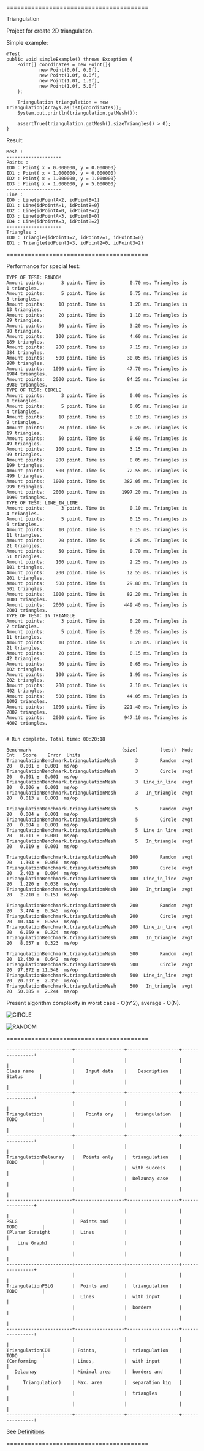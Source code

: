 ========================================

Triangulation

Project for create 2D triangulation.

Simple example:

    @Test
    public void simpleExample() throws Exception {
        Point[] coordinates = new Point[]{
                new Point(0.0f, 0.0f),
                new Point(1.0f, 0.0f),
                new Point(1.0f, 1.0f),
                new Point(1.0f, 5.0f)
        };

        Triangulation triangulation = new Triangulation(Arrays.asList(coordinates));
        System.out.println(triangulation.getMesh());

        assertTrue(triangulation.getMesh().sizeTriangles() > 0);
    }

Result:

    Mesh :
    --------------------
    Points :
    ID0 : Point{ x = 0.000000, y = 0.000000}
    ID1 : Point{ x = 1.000000, y = 0.000000}
    ID2 : Point{ x = 1.000000, y = 1.000000}
    ID3 : Point{ x = 1.000000, y = 5.000000}
    --------------------
    Line :
    ID0 : Line{idPointA=2, idPointB=1}
    ID1 : Line{idPointA=1, idPointB=0}
    ID2 : Line{idPointA=0, idPointB=2}
    ID3 : Line{idPointA=3, idPointB=0}
    ID4 : Line{idPointA=3, idPointB=2}
    --------------------
    Triangles :
    ID0 : Triangle{idPoint1=2, idPoint2=1, idPoint3=0}
    ID1 : Triangle{idPoint1=3, idPoint2=0, idPoint3=2}

========================================

Performance for special test:

    TYPE OF TEST: RANDOM
    Amount points:      3 point. Time is         0.70 ms. Triangles is      1 triangles.
    Amount points:      5 point. Time is         0.75 ms. Triangles is      3 triangles.
    Amount points:     10 point. Time is         1.20 ms. Triangles is     13 triangles.
    Amount points:     20 point. Time is         1.10 ms. Triangles is     29 triangles.
    Amount points:     50 point. Time is         3.20 ms. Triangles is     90 triangles.
    Amount points:    100 point. Time is         4.60 ms. Triangles is    189 triangles.
    Amount points:    200 point. Time is         7.15 ms. Triangles is    384 triangles.
    Amount points:    500 point. Time is        30.05 ms. Triangles is    980 triangles.
    Amount points:   1000 point. Time is        47.70 ms. Triangles is   1984 triangles.
    Amount points:   2000 point. Time is        84.25 ms. Triangles is   3980 triangles.
    TYPE OF TEST: CIRCLE
    Amount points:      3 point. Time is         0.00 ms. Triangles is      1 triangles.
    Amount points:      5 point. Time is         0.05 ms. Triangles is      4 triangles.
    Amount points:     10 point. Time is         0.10 ms. Triangles is      9 triangles.
    Amount points:     20 point. Time is         0.20 ms. Triangles is     19 triangles.
    Amount points:     50 point. Time is         0.60 ms. Triangles is     49 triangles.
    Amount points:    100 point. Time is         3.15 ms. Triangles is     99 triangles.
    Amount points:    200 point. Time is         8.05 ms. Triangles is    199 triangles.
    Amount points:    500 point. Time is        72.55 ms. Triangles is    499 triangles.
    Amount points:   1000 point. Time is       382.05 ms. Triangles is    999 triangles.
    Amount points:   2000 point. Time is      1997.20 ms. Triangles is   1999 triangles.
    TYPE OF TEST: LINE_IN_LINE
    Amount points:      3 point. Time is         0.10 ms. Triangles is      4 triangles.
    Amount points:      5 point. Time is         0.15 ms. Triangles is      6 triangles.
    Amount points:     10 point. Time is         0.15 ms. Triangles is     11 triangles.
    Amount points:     20 point. Time is         0.25 ms. Triangles is     21 triangles.
    Amount points:     50 point. Time is         0.70 ms. Triangles is     51 triangles.
    Amount points:    100 point. Time is         2.25 ms. Triangles is    101 triangles.
    Amount points:    200 point. Time is        12.55 ms. Triangles is    201 triangles.
    Amount points:    500 point. Time is        29.80 ms. Triangles is    501 triangles.
    Amount points:   1000 point. Time is        82.20 ms. Triangles is   1001 triangles.
    Amount points:   2000 point. Time is       449.40 ms. Triangles is   2001 triangles.
    TYPE OF TEST: IN_TRIANGLE
    Amount points:      3 point. Time is         0.20 ms. Triangles is      7 triangles.
    Amount points:      5 point. Time is         0.20 ms. Triangles is     11 triangles.
    Amount points:     10 point. Time is         0.20 ms. Triangles is     21 triangles.
    Amount points:     20 point. Time is         0.15 ms. Triangles is     42 triangles.
    Amount points:     50 point. Time is         0.65 ms. Triangles is    102 triangles.
    Amount points:    100 point. Time is         1.95 ms. Triangles is    202 triangles.
    Amount points:    200 point. Time is         7.10 ms. Triangles is    402 triangles.
    Amount points:    500 point. Time is        44.05 ms. Triangles is   1002 triangles.
    Amount points:   1000 point. Time is       221.40 ms. Triangles is   2002 triangles.
    Amount points:   2000 point. Time is       947.10 ms. Triangles is   4002 triangles.


    # Run complete. Total time: 00:20:18

    Benchmark                                 (size)        (test)  Mode  Cnt   Score    Error  Units
    TriangulationBenchmark.triangulationMesh       3        Random  avgt   20   0.001 ±  0.001  ms/op
    TriangulationBenchmark.triangulationMesh       3        Circle  avgt   20   0.001 ±  0.001  ms/op
    TriangulationBenchmark.triangulationMesh       3  Line_in_line  avgt   20   0.006 ±  0.001  ms/op
    TriangulationBenchmark.triangulationMesh       3   In_triangle  avgt   20   0.013 ±  0.001  ms/op

    TriangulationBenchmark.triangulationMesh       5        Random  avgt   20   0.004 ±  0.001  ms/op
    TriangulationBenchmark.triangulationMesh       5        Circle  avgt   20   0.004 ±  0.001  ms/op
    TriangulationBenchmark.triangulationMesh       5  Line_in_line  avgt   20   0.011 ±  0.001  ms/op
    TriangulationBenchmark.triangulationMesh       5   In_triangle  avgt   20   0.019 ±  0.001  ms/op

    TriangulationBenchmark.triangulationMesh     100        Random  avgt   20   1.303 ±  0.056  ms/op
    TriangulationBenchmark.triangulationMesh     100        Circle  avgt   20   2.403 ±  0.094  ms/op
    TriangulationBenchmark.triangulationMesh     100  Line_in_line  avgt   20   1.220 ±  0.038  ms/op
    TriangulationBenchmark.triangulationMesh     100   In_triangle  avgt   20   2.210 ±  0.151  ms/op

    TriangulationBenchmark.triangulationMesh     200        Random  avgt   20   3.474 ±  0.345  ms/op
    TriangulationBenchmark.triangulationMesh     200        Circle  avgt   20  10.144 ±  0.553  ms/op
    TriangulationBenchmark.triangulationMesh     200  Line_in_line  avgt   20   6.059 ±  0.224  ms/op
    TriangulationBenchmark.triangulationMesh     200   In_triangle  avgt   20   8.057 ±  0.323  ms/op

    TriangulationBenchmark.triangulationMesh     500        Random  avgt   20  12.430 ±  0.642  ms/op
    TriangulationBenchmark.triangulationMesh     500        Circle  avgt   20  97.872 ± 11.548  ms/op
    TriangulationBenchmark.triangulationMesh     500  Line_in_line  avgt   20  20.037 ±  2.350  ms/op
    TriangulationBenchmark.triangulationMesh     500   In_triangle  avgt   20  50.085 ±  2.244  ms/op



Present algorithm complexity in worst case - O(n^2), average - O(N).

![CIRCLE](https://github.com/Konstantin8105/Triangulation/blob/master/triangulation/other/CIRCLE.png)

![RANDOM](https://github.com/Konstantin8105/Triangulation/blob/master/triangulation/other/RANDOM.png)

========================================

    ------------------------+------------------+-------------------+----------------+
                            |                  |                   |                |
    Class name              |    Input data    |    Description    |    Status      |
                            |                  |                   |                |
    ------------------------+------------------+-------------------+----------------+
                            |                  |                   |                |
    Triangulation           |    Points ony    |   triangulation   |   TODO         |
                            |                  |                   |                |
    ------------------------+------------------+-------------------+----------------+
                            |                  |                   |                |
    TriangulationDelaunay   |   Points only    |  triangulation    |   TODO         |
                            |                  |  with success     |                |
                            |                  |  Delaunay case    |                |
                            |                  |                   |                |
    ------------------------+------------------+-------------------+----------------+
                            |                  |                   |                |
    PSLG                    |  Points and      |                   |   TODO         |
    (Planar Straight        |  Lines           |                   |                |
        Line Graph)         |                  |                   |                |
                            |                  |                   |                |
    ------------------------+------------------+-------------------+----------------+
                            |                  |                   |                |
    TriangulationPSLG       |  Points and      |  triangulation    |   TODO         |
                            |  Lines           |  with input       |                |
                            |                  |  borders          |                |
                            |                  |                   |                |
    ------------------------+------------------+-------------------+----------------+
                            |                  |                   |                |
    TriangulationCDT        | Points,          |  triangulation    |   TODO         |
    (Conforming             | Lines,           |  with input       |                |
       Delaunay             | Minimal area     |  borders and      |                |
          Triangulation)    | Max. area        |  separation big   |                |
                            |                  |  triangles        |                |
                            |                  |                   |                |
    ------------------------+------------------+-------------------+----------------+

See [Definitions](https://www.cs.cmu.edu/~quake/triangle.defs.html)

========================================